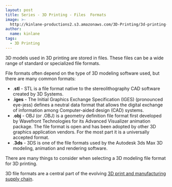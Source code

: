 ```yaml
---
layout: post
title: Series - 3D Printing - Files  Formats
image: >-
  http://kinlane-productions2.s3.amazonaws.com/3D-Printing/3d-printing-file-formats.jpg
author:
  name: kinlane
tags:
  - 3D Printing
---
```

3D models used in 3D printing are stored in files. These files can be a wide range of standard or specialized file formats.

File formats often depend on the type of 3D modeling software used, but there are many common formats:

*   .**stl** - STL is a file format native to the stereolithography CAD software created by 3D Systems.
*   .**iges** - The Initial Graphics Exchange Specification (IGES) (pronounced eye-jess) defines a neutral data format that allows the digital exchange of information among Computer-aided design (CAD) systems.
*   .**obj** - OBJ (or .OBJ) is a geometry definition file format first developed by Wavefront Technologies for its Advanced Visualizer animation package. The file format is open and has been adopted by other 3D graphics application vendors. For the most part it is a universally accepted format.
*   .**3ds** - 3DS is one of the file formats used by the Autodesk 3ds Max 3D modeling, animation and rendering software.

There are many things to consider when selecting a 3D modeling file format for 3D printing.

3D file formats are a central part of the evolving [3D print and manufacturing supply chain](http://www.kinlane.com/2011/05/3d-printing-and-manufacturing-supply-chain/ "3D print and manufacturing supply chain").